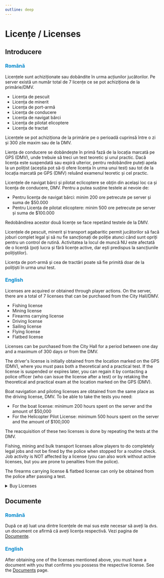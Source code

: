```yaml
---
outline: deep
---
```


# Licențe / Licenses

## Introducere

### <span style="color: #0088CC">Română</span>

Licențele sunt achiziționate sau dobândite în urma acțiunilor jucătorilor. Pe server există un număr total de 7 licențe ce se pot achiziționa de la primărie/DMV. 

- Licența de pescuit
- Licența de minerit
- Licența de port-armă
- Licența de conducere
- Licența de navigat bărci
- Licența de pilotat elicoptere
- Licența de tractat

Licențele se pot achiziționa de la primărie pe o perioadă cuprinsă între o zi și 300 zile maxim sau de la DMV.

Liența de conducere se dobândește în primă fază de la locația marcată pe GPS (DMV), unde trebuie să treci un test teoretic și unul practic. Dacă licența este suspendată sau expiră ulterior, pentru redobândire puteți apela la un polițist (aceștia pot să-ți ofere licența în urma unui test) sau tot de la locația marcată pe GPS (DMV) reluând examenul teoretic și cel practic.

Licențele de navigat bărci și pilotat eclicoptere se obțin din același loc ca și licența de conducere, DMV. Pentru a putea susține testele ai nevoie de:
- Pentru licența de navigat bărci: minim 200 ore petrecute pe server și suma de $50.000
- Pentru Licența de pilotat elicoptere: minim 500 ore petrecute pe server și suma de $100.000

Redobândirea acestor două licențe se face repetând testele de la DMV.

Licențele de pescuit, minerit și transport agabaritic permit jucătorilor să facă joburi complet legal și să nu fie sancționați de poliție atunci când sunt opriți pentru un control de rutină. Activitatea la locul de muncă NU este afectată de o licență (poți lucra și fără licențe active, dar ești predispus la sancțiunile polițiștilor).

Licența de port-armă și cea de tractări poate să fie primită doar de la polițiști în urma unui test.

### <span style="color: #0088CC">English</span>

Licenses are acquired or obtained through player actions. On the server, there are a total of 7 licenses that can be purchased from the City Hall/DMV.

- Fishing license 
- Mining license
- Firearms carrying license
- Driving license
- Sailing license
- Flying license
- Flatbed license

Licenses can be purchased from the City Hall for a period between one day and a maximum of 300 days or from the DMV.

The driver's license is initially obtained from the location marked on the GPS (DMV), where you must pass both a theoretical and a practical test. If the license is suspended or expires later, you can regain it by contacting a police officer (who can issue the license after a test) or by retaking the theoretical and practical exam at the location marked on the GPS (DMV).

Boat navigation and piloting licenses are obtained from the same place as the driving license, DMV. To be able to take the tests you need:
- For the boat license: minimum 200 hours spent on the server and the amount of $50,000
- For the Helicopter Pilot License: minimum 500 hours spent on the server and the amount of $100,000

The reacquisition of these two licenses is done by repeating the tests at the DMV.

Fishing, mining and bulk transport licenses allow players to do completely legal jobs and not be fined by the police when stopped for a routine check. Job activity is NOT affected by a license (you can also work without active licenses, but you are prone to penalties from the police).

The firearms carrying license & flatbed license can only be obtained from the police after passing a test.

<details>
  <summary>Buy Licenses</summary>
  <img src="https://v.b-zone.ro/images/wiki/buy-license.png" alt="Car Tuning Centers">
</details>

## Documente

### <span style="color: #0088CC">Română</span>

După ce ați luat una dintre licențele de mai sus este necesar să aveți la dvs. un document ce afirmă că aveți licența respectivă.
Vezi pagina de <a href="./documents">Documente</a>.

### <span style="color: #0088CC">English</span>

After obtaining one of the licenses mentioned above, you must have a document with you that confirms you possess the respective license.
See the <a href="./documents">Documents</a> page.